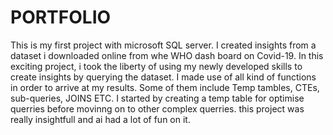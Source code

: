 # PORTFOLIO
This is my first project with microsoft SQL server.
I created insights from a dataset i downloaded online from whe WHO dash board on Covid-19.
In this exciting project, i took the liberty of using my newly developed skills to create insights by querying the dataset. 
I made use of all kind of functions in order to arrive at my results. Some of them include Temp tambles, CTEs, sub-queries, JOINS ETC.
I started by creating a temp table for optimise querries before movinng on to other complex querries.
this project was really insightfull and ai had a lot of fun on it.
